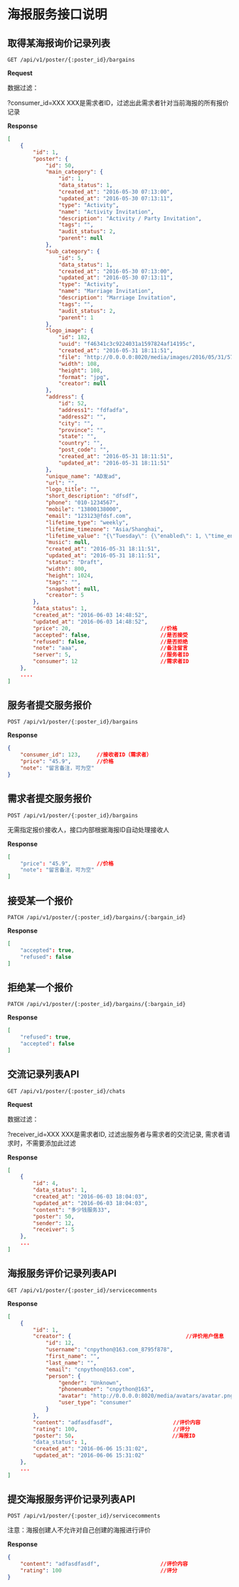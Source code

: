 # 海报服务接口说明


## 取得某海报询价记录列表

    GET /api/v1/poster/{:poster_id}/bargains

**Request**

数据过滤：

?consumer_id=XXX    XXX是需求者ID，过滤出此需求者针对当前海报的所有报价记录


**Response**
```json
[
    {
        "id": 1,
        "poster": {
            "id": 50,
            "main_category": {
                "id": 1,
                "data_status": 1,
                "created_at": "2016-05-30 07:13:00",
                "updated_at": "2016-05-30 07:13:11",
                "type": "Activity",
                "name": "Activity Invitation",
                "description": "Activity / Party Invitation",
                "tags": "",
                "audit_status": 2,
                "parent": null
            },
            "sub_category": {
                "id": 5,
                "data_status": 1,
                "created_at": "2016-05-30 07:13:00",
                "updated_at": "2016-05-30 07:13:11",
                "type": "Activity",
                "name": "Marriage Invitation",
                "description": "Marriage Invitation",
                "tags": "",
                "audit_status": 2,
                "parent": 1
            },
            "logo_image": {
                "id": 182,
                "uuid": "f46341c3c9224031a1597824af14195c",
                "created_at": "2016-05-31 18:11:51",
                "file": "http://0.0.0.0:8020/media/images/2016/05/31/5715a6fcca24465db87eaee208f701ca.jpg",
                "width": 108,
                "height": 108,
                "format": "jpg",
                "creator": null
            },
            "address": {
                "id": 52,
                "address1": "fdfadfa",
                "address2": "",
                "city": "",
                "province": "",
                "state": "",
                "country": "",
                "post_code": "",
                "created_at": "2016-05-31 18:11:51",
                "updated_at": "2016-05-31 18:11:51"
            },
            "unique_name": "AD发ad",
            "url": "",
            "logo_title": "",
            "short_description": "dfsdf",
            "phone": "010-1234567",
            "mobile": "13800138000",
            "email": "123123@fdsf.com",
            "lifetime_type": "weekly",
            "lifetime_timezone": "Asia/Shanghai",
            "lifetime_value": "{\"Tuesday\": {\"enabled\": 1, \"time_end\": \"18:00:00\", \"time_start\": \"09:00:00\"}, \"Monday\": {\"enabled\": 1, \"time_end\": \"18:00:00\", \"time_start\": \"09:00:00\"}, \"Wednesday\": {\"enabled\": 1, \"time_end\": \"18:00:00\", \"time_start\": \"09:00:00\"}, \"Saturday\": {\"disabled\": 1, \"time_end\": \"18:00:00\", \"time_start\": \"09:00:00\"}, \"Friday\": {\"enabled\": 1, \"time_end\": \"18:00:00\", \"time_start\": \"09:00:00\"}, \"Sunday\": {\"disabled\": 1, \"time_end\": \"18:00:00\", \"time_start\": \"09:00:00\"}, \"Thursday\": {\"enabled\": 1, \"time_end\": \"18:00:00\", \"time_start\": \"09:00:00\"}}",
            "music": null,
            "created_at": "2016-05-31 18:11:51",
            "updated_at": "2016-05-31 18:11:51",
            "status": "Draft",
            "width": 800,
            "height": 1024,
            "tags": "",
            "snapshot": null,
            "creator": 5
        },
        "data_status": 1,
        "created_at": "2016-06-03 14:48:52",
        "updated_at": "2016-06-03 14:48:52",
        "price": 20,                            //价格
        "accepted": false,                      //是否接受
        "refused": false,                       //是否拒绝
        "note": "aaa",                          //备注留言
        "server": 5,                            //服务者ID
        "consumer": 12                          //需求者ID
    },
    ....
]
```


## 服务者提交服务报价

    POST /api/v1/poster/{:poster_id}/bargains


**Response**
```json
{
    "consumer_id": 123,     //接收者ID（需求者）
    "price": "45.9",        //价格
    "note": "留言备注，可为空"
}
```


## 需求者提交服务报价

    POST /api/v1/poster/{:poster_id}/bargains

无需指定报价接收人，接口内部根据海报ID自动处理接收人

**Response**
```json
[
    "price": "45.9",        //价格
    "note": "留言备注，可为空"
]
```


## 接受某一个报价

    PATCH /api/v1/poster/{:poster_id}/bargains/{:bargain_id}


**Response**
```json
[
    "accepted": true,
    "refused": false
]
```

## 拒绝某一个报价

    PATCH /api/v1/poster/{:poster_id}/bargains/{:bargain_id}


**Response**
```json
[
    "refused": true,
    "accepted": false
]
```


## 交流记录列表API

    GET /api/v1/poster/{:poster_id}/chats
    

**Request**

数据过滤：

?receiver_id=XXX    XXX是需求者ID, 过滤出服务者与需求者的交流记录, 需求者请求时，不需要添加此过滤


**Response**
```json
[
    {
        "id": 4,
        "data_status": 1,
        "created_at": "2016-06-03 18:04:03",
        "updated_at": "2016-06-03 18:04:03",
        "content": "多少钱服务33",
        "poster": 50,
        "sender": 12,
        "receiver": 5
    },
    ...
]
```


## 海报服务评价记录列表API

    GET /api/v1/poster/{:poster_id}/servicecomments
    
**Response**
```json
[
    {
        "id": 1,
        "creator": {                                    //评价用户信息
            "id": 12,
            "username": "cnpython@163.com_8795f878",
            "first_name": "",
            "last_name": "",
            "email": "cnpython@163.com",
            "person": {
                "gender": "Unknown",
                "phonenumber": "cnpython@163",
                "avatar": "http://0.0.0.0:8020/media/avatars/avatar.png",
                "user_type": "consumer"
            }
        },
        "content": "adfasdfasdf",                   //评价内容
        "rating": 100,                              //评分
        "poster": 50，                              //海报ID
        "data_status": 1,
        "created_at": "2016-06-06 15:31:02",
        "updated_at": "2016-06-06 15:31:02"
    },
    ...
]
```


## 提交海报服务评价记录列表API

    POST /api/v1/poster/{:poster_id}/servicecomments
    
注意：海报创建人不允许对自己创建的海报进行评价
    
**Response**
```json
{
    "content": "adfasdfasdf",                   //评价内容
    "rating": 100                               //评分
}
```
